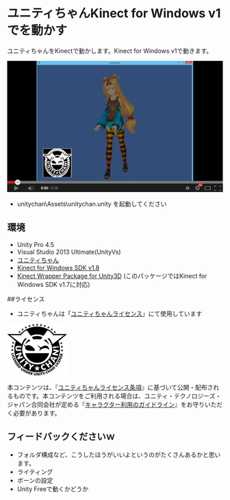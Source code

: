 ユニティちゃんKinect for Windows v1でを動かす
============

ユニティちゃんをKinectで動かします。Kinect for Windows v1で動きます。

[![ScreenShot](https://raw.githubusercontent.com/kaorun55/UnityChan-meet-Kinect/master/Screenshot.png)](http://youtu.be/7CrhJpf-Jec)

 * unitychan\Assets\unitychan.unity を起動してください

## 環境

 * Unity Pro 4.5
 * Visual Studio 2013 Ultimate(UnityVs)
 * [ユニティちゃん](http://unity-chan.com/)
 * [Kinect for Windows SDK v1.8](http://www.microsoft.com/en-us/kinectforwindowsdev/default.aspx)
 * [Kinect Wrapper Package for Unity3D](http://wiki.etc.cmu.edu/unity3d/index.php/Microsoft_Kinect_-_Microsoft_SDK) (このパッケージではKinect for Windows SDK v1.7に対応)

##ライセンス

 * ユニティちゃんは「[ユニティちゃんライセンス](http://unity-chan.com/)」にて使用しています

![ScreenShot](https://raw.githubusercontent.com/kaorun55/UnityChan-meet-Kinect/master/Light_Silhouette.png)

本コンテンツは、『[ユニティちゃんライセンス条項](http://unity-chan.com/download/license.html)』に基づいて公開・配布されるものです。本コンテンツをご利用される場合は、ユニティ・テクノロジーズ・ジャパン合同会社が定める『[キャラクター利用のガイドライン](http://unity-chan.com/download/guideline.html)』をお守りいただく必要があります。


## フィードバックくださいｗ

 * フォルダ構成など、こうしたほうがいいよというのがたくさんあるかと思います。
 * ライティング
 * ボーンの設定
 * Unity Freeで動くかどうか
